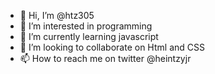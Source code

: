 - 👋 Hi, I’m @htz305
- 👀 I’m interested in programming
- 🌱 I’m currently learning javascript
- 💞️ I’m looking to collaborate on Html and CSS
- 📫 How to reach me on twitter @heintzyjr

<!---
htz305/htz305 is a ✨ special ✨ repository because its `README.md` (this file) appears on your GitHub profile.
You can click the Preview link to take a look at your changes.
--->
